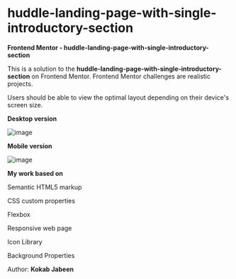 # huddle-landing-page-with-single-introductory-section
**Frontend Mentor - huddle-landing-page-with-single-introductory-section**

This is a solution to the **huddle-landing-page-with-single-introductory-section** on Frontend Mentor. Frontend Mentor challenges are realistic projects.

Users should be able to view the optimal layout depending on their device's screen size.


**Desktop version**

![image](https://github.com/KJabeen/huddle-landing-page-with-single-introductory-section/assets/126177876/d842e2a8-8517-4086-ac17-7ed5374ff13e)


**Mobile version**

![image](https://github.com/KJabeen/huddle-landing-page-with-single-introductory-section/assets/126177876/86259952-5c11-4cce-b478-c5d13bb83022)

 
**My work based on**

  Semantic HTML5 markup
    
  CSS custom properties

  Flexbox
  
  Responsive web page
 
  Icon Library

  Background Properties

  
Author:
**Kokab Jabeen**


